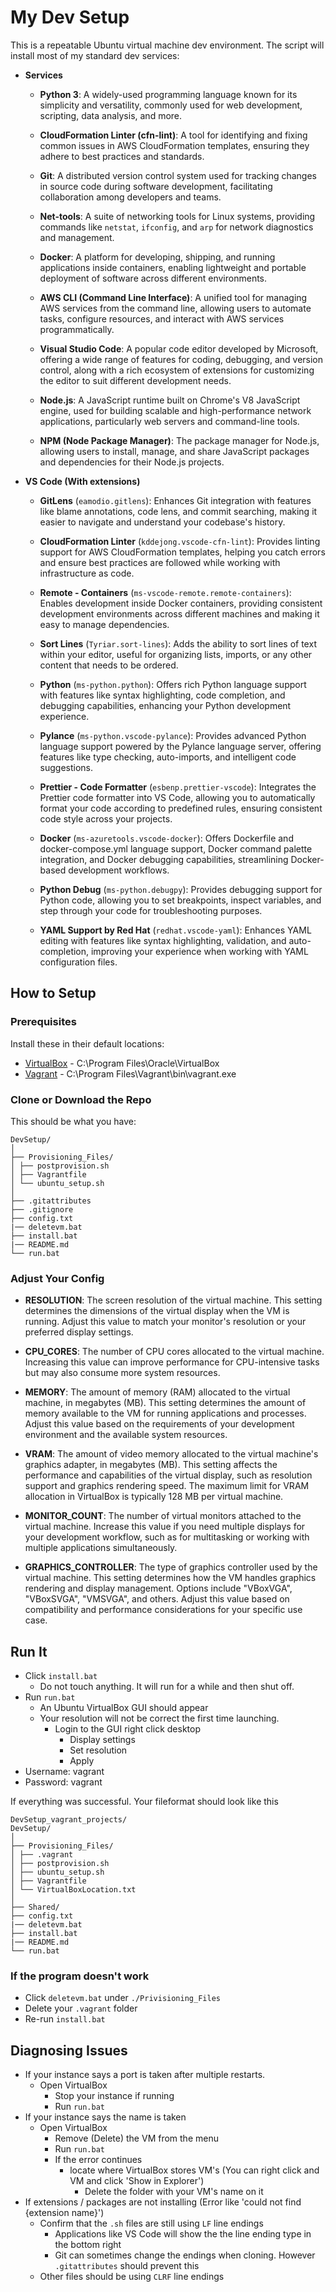 # My Dev Setup
This is a repeatable Ubuntu virtual machine dev environment. The script will install most of my standard dev services:

- **Services**
    - **Python 3**: A widely-used programming language known for its simplicity and versatility, commonly used for web development, scripting, data analysis, and more.

    - **CloudFormation Linter (cfn-lint)**: A tool for identifying and fixing common issues in AWS CloudFormation templates, ensuring they adhere to best practices and standards.

    - **Git**: A distributed version control system used for tracking changes in source code during software development, facilitating collaboration among developers and teams.

    - **Net-tools**: A suite of networking tools for Linux systems, providing commands like `netstat`, `ifconfig`, and `arp` for network diagnostics and management.

    - **Docker**: A platform for developing, shipping, and running applications inside containers, enabling lightweight and portable deployment of software across different environments.

    - **AWS CLI (Command Line Interface)**: A unified tool for managing AWS services from the command line, allowing users to automate tasks, configure resources, and interact with AWS services programmatically.

    - **Visual Studio Code**: A popular code editor developed by Microsoft, offering a wide range of features for coding, debugging, and version control, along with a rich ecosystem of extensions for customizing the editor to suit different development needs.

    - **Node.js**: A JavaScript runtime built on Chrome's V8 JavaScript engine, used for building scalable and high-performance network applications, particularly web servers and command-line tools.

    - **NPM (Node Package Manager)**: The package manager for Node.js, allowing users to install, manage, and share JavaScript packages and dependencies for their Node.js projects.


- **VS Code (With extensions)**
    - **GitLens** (`eamodio.gitlens`): Enhances Git integration with features like blame annotations, code lens, and commit searching, making it easier to navigate and understand your codebase's history.

    - **CloudFormation Linter** (`kddejong.vscode-cfn-lint`): Provides linting support for AWS CloudFormation templates, helping you catch errors and ensure best practices are followed while working with infrastructure as code.

    - **Remote - Containers** (`ms-vscode-remote.remote-containers`): Enables development inside Docker containers, providing consistent development environments across different machines and making it easy to manage dependencies.

    - **Sort Lines** (`Tyriar.sort-lines`): Adds the ability to sort lines of text within your editor, useful for organizing lists, imports, or any other content that needs to be ordered.

    - **Python** (`ms-python.python`): Offers rich Python language support with features like syntax highlighting, code completion, and debugging capabilities, enhancing your Python development experience.

    - **Pylance** (`ms-python.vscode-pylance`): Provides advanced Python language support powered by the Pylance language server, offering features like type checking, auto-imports, and intelligent code suggestions.

    - **Prettier - Code Formatter** (`esbenp.prettier-vscode`): Integrates the Prettier code formatter into VS Code, allowing you to automatically format your code according to predefined rules, ensuring consistent code style across your projects.

    - **Docker** (`ms-azuretools.vscode-docker`): Offers Dockerfile and docker-compose.yml language support, Docker command palette integration, and Docker debugging capabilities, streamlining Docker-based development workflows.

    - **Python Debug** (`ms-python.debugpy`): Provides debugging support for Python code, allowing you to set breakpoints, inspect variables, and step through your code for troubleshooting purposes.

    - **YAML Support by Red Hat** (`redhat.vscode-yaml`): Enhances YAML editing with features like syntax highlighting, validation, and auto-completion, improving your experience when working with YAML configuration files.


## How to Setup

### Prerequisites
Install these in their default locations:
- [VirtualBox](https://www.virtualbox.org/wiki/Downloads) - C:\Program Files\Oracle\VirtualBox
- [Vagrant](https://developer.hashicorp.com/vagrant/install) - C:\Program Files\Vagrant\bin\vagrant.exe

### Clone or Download the Repo
This should be what you have:
```
DevSetup/
│
├── Provisioning_Files/
│ ├── postprovision.sh
│ ├── Vagrantfile
│ └── ubuntu_setup.sh
│
├── .gitattributes
├── .gitignore
├── config.txt
|── deletevm.bat
├── install.bat
|── README.md
└── run.bat
```
### Adjust Your Config
- **RESOLUTION**: The screen resolution of the virtual machine. This setting determines the dimensions of the virtual display when the VM is running. Adjust this value to match your monitor's resolution or your preferred display settings.
  
- **CPU_CORES**: The number of CPU cores allocated to the virtual machine. Increasing this value can improve performance for CPU-intensive tasks but may also consume more system resources.

- **MEMORY**: The amount of memory (RAM) allocated to the virtual machine, in megabytes (MB). This setting determines the amount of memory available to the VM for running applications and processes. Adjust this value based on the requirements of your development environment and the available system resources.

- **VRAM**: The amount of video memory allocated to the virtual machine's graphics adapter, in megabytes (MB). This setting affects the performance and capabilities of the virtual display, such as resolution support and graphics rendering speed. The maximum limit for VRAM allocation in VirtualBox is typically 128 MB per virtual machine.

- **MONITOR_COUNT**: The number of virtual monitors attached to the virtual machine. Increase this value if you need multiple displays for your development workflow, such as for multitasking or working with multiple applications simultaneously.

- **GRAPHICS_CONTROLLER**: The type of graphics controller used by the virtual machine. This setting determines how the VM handles graphics rendering and display management. Options include "VBoxVGA", "VBoxSVGA", "VMSVGA", and others. Adjust this value based on compatibility and performance considerations for your specific use case.

## Run It
- Click `install.bat`
    - Do not touch anything. It will run for a while and then shut off.
- Run `run.bat`
    - An Ubuntu VirtualBox GUI should appear
    - Your resolution will not be correct the first time launching.
        - Login to the GUI right click desktop
            - Display settings
            - Set resolution
            - Apply
- Username: vagrant
- Password: vagrant


If everything was successful. Your fileformat should look like this
```
DevSetup_vagrant_projects/
DevSetup/
│
├── Provisioning_Files/
│ ├── .vagrant
│ ├── postprovision.sh
│ ├── ubuntu_setup.sh
│ ├── Vagrantfile
│ └── VirtualBoxLocation.txt
│
├── Shared/
├── config.txt
|── deletevm.bat
├── install.bat
|── README.md
└── run.bat
```

### If the program doesn't work
- Click `deletevm.bat` under `./Privisioning_Files`
- Delete your `.vagrant` folder
- Re-run `install.bat`


## Diagnosing Issues
- If your instance says a port is taken after multiple restarts.
    - Open VirtualBox
        - Stop your instance if running
        - Run `run.bat`
- If your instance says the name is taken
    - Open VirtualBox
        - Remove (Delete) the VM from the menu
        - Run `run.bat`
        - If the error continues
            - locate where VirtualBox stores VM's (You can right click and VM and click 'Show in Explorer')
                - Delete the folder with your VM's name on it
- If extensions / packages are not installing (Error like 'could not find {extension name}')
    - Confirm that the `.sh` files are still using `LF` line endings
        - Applications like VS Code will show the the line ending type in the bottom right
        - Git can sometimes change the endings when cloning. However `.gitattributes` should prevent this
    - Other files should be using `CLRF` line endings
